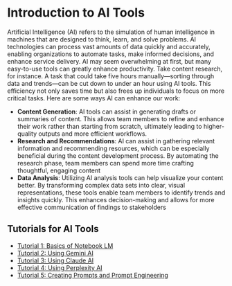 # Introduction to AI Tools
Artificial Intelligence (AI) refers to the simulation of human intelligence in machines that are designed to think, learn, and solve problems. AI technologies can process vast amounts of data quickly and accurately, enabling organizations to automate tasks, make informed decisions, and enhance service delivery.
AI may seem overwhelming at first, but many easy-to-use tools can greatly enhance productivity. Take content research, for instance. A task that could take five hours manually—sorting through data and trends—can be cut down to under an hour using AI tools. This efficiency not only saves time but also frees up individuals to focus on more critical tasks.
Here are some ways AI can enhance our work:
- **Content Generation**: AI tools can assist in generating drafts or summaries of content. This allows team members to refine and enhance their work rather than starting from scratch, ultimately leading to higher-quality outputs and more efficient workflows.
- **Research and Recommendations**: AI can assist in gathering relevant information and recommending resources, which can be especially beneficial during the content development process. By automating the research phase, team members can spend more time crafting thoughtful, engaging content
- **Data Analysis**: Utilizing AI analysis tools can help visualize your content better. By transforming complex data sets into clear, visual representations, these tools enable team members to identify trends and insights quickly. This enhances decision-making and allows for more effective communication of findings to stakeholders

## Tutorials for AI Tools

- [Tutorial 1: Basics of Notebook LM](Notebook_Tutorials.md)
- [Tutorial 2: Using Gemini AI](Google_Gemini.md)
- [Tutorial 3: Using Claude AI](Claude.md)
- [Tutorial 4: Using Perplexity AI](PerplexityAI.md)
- [Tutorial 5: Creating Prompts and Prompt Engineering](Prompts.md)
